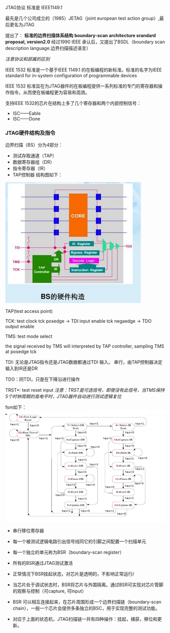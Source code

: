 JTAG协议 标准是 IEEE1149.1

最先是几个公司成立的（1985）JETAG（joint european test action group）,最后更名为JTAG

提出了：
**标准的边界扫描体系结构**
**boundary-scan architecture srandard proposal, version2.0**
经过1990 IEEE 承认后，又提出了BSDL（boundary scan description language.边界扫描描述语言）

*注意协议和部属的区别*

IEEE 1532 标准是一个基于IEEE 1149.1 的在板编程的新标准。标准的名字为IEEE standard for in-system configuration of programmable devices

IEEE 1532 标准旨在为JTAG器件的在板编程提供一系列标准的专门的寄存器和操作指令，从而使在板编程更为容易和高效。

支持IEEE 1532的芯片在结构上多了几个寄存器和两个内部控制信号：

* ISC——Eable
* ISC——Done

### JTAG硬件结构及指令

边界扫描（BS）分为4部分：

* 测试存取通道（TAP）
* 数据寄存器组（DR）
* 指令寄存器（IR）
* TAP控制器
结构图如下：

![BS block](BS_block.png)

TAP(test access point)

TCK: test clock
tck posedge -> TDI input enable
tck negaedge -> TDO output enable

TMS: test mode select

the signal received by TMS will interpreted by TAP controller, sampling TMS at posedge tck

TDI: 无论是JTAG指令还是JTAG数据都通过TDI 输入。
串行，由TAP控制器决定输入到IR还是DR

TDO：同TDI，只是在下降沿进行操作

TRST*: test reset input
*注意：TRST是可选信号，即使没有此信号，当TMS保持5个时钟周期的高电平时，JTAG器件自动进行测试逻辑复位*

fsm如下：
![fsm jtag](JTAG_fsm.png)

* 串行移位寄存器
* 每一个被测试逻辑电路引出信号线同它的引脚之间配置一个扫描单元
* 每一个独立的单元称为BSR（boundary-scan register）
* 所有的BSR通过JTAG测试激活

* 正常情况下BSR挂起状态，对芯片是透明的，不影响正常运行/

* 当芯片处于调试状态时，BSR将芯片与外围隔离。通过BSR可实现对芯片管脚的观察与控制（可capture, 可input）

* BSR 可以相互连接起来，在芯片周围形成一个边界扫描链（boundary-scan chain），一般一个芯片会提供多条独立的BSC，用于实现完整的测试功能。

* 对应于上面的状态机，JTAG扫描链一共有四种操作：挂起，捕获，移位和更新。





